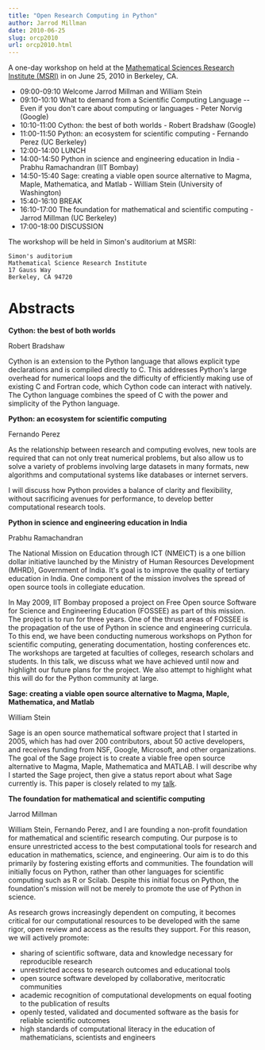 ```yaml
---
title: "Open Research Computing in Python"
author: Jarrod Millman
date: 2010-06-25
slug: orcp2010
url: orcp2010.html
---
```


A one-day workshop on held at the [Mathematical Sciences Research
Institute (MSRI)](http://www.msri.org) in on June 25, 2010 in Berkeley,
CA.

* 09:00-09:10 Welcome Jarrod Millman and William Stein
* 09:10-10:10 What to demand from a Scientific Computing Language --
  Even if you don't care about computing or languages - Peter Norvig (Google)
* 10:10-11:00 Cython: the best of both worlds - Robert Bradshaw (Google)
* 11:00-11:50 Python: an ecosystem for scientific computing - Fernando Perez (UC Berkeley)
* 12:00-14:00 LUNCH
* 14:00-14:50 Python in science and engineering education in India - Prabhu Ramachandran (IIT Bombay)
* 14:50-15:40 Sage: creating a viable open source alternative to Magma, Maple, Mathematica, and Matlab - William Stein (University of Washington)
* 15:40-16:10 BREAK
* 16:10-17:00  The foundation for mathematical and scientific computing - Jarrod Millman (UC Berkeley)
* 17:00-18:00 DISCUSSION

The workshop will be held in Simon's auditorium at MSRI:

    Simon's auditorium
    Mathematical Science Research Institute
    17 Gauss Way
    Berkeley, CA 94720

Abstracts
=========

**Cython: the best of both worlds**

Robert Bradshaw

Cython is an extension to the Python language that allows explicit type
declarations and is compiled directly to C. This addresses Python's
large overhead for numerical loops and the difficulty of efficiently
making use of existing C and Fortran code, which Cython code can
interact with natively. The Cython language combines the speed of C with
the power and simplicity of the Python language.

**Python: an ecosystem for scientific computing**

Fernando Perez

As the relationship between research and computing evolves, new tools
are required that can not only treat numerical problems, but also allow
us to solve a variety of problems involving large datasets in many
formats, new algorithms and computational systems like databases or
internet servers.

I will discuss how Python provides a balance of clarity and flexibility,
without sacrificing avenues for performance, to develop better
computational research tools.

**Python in science and engineering education in India**

Prabhu Ramachandran

The National Mission on Education through ICT (NMEICT) is a one billion
dollar initiative launched by the Ministry of Human Resources
Development (MHRD), Government of India. It's goal is to improve the
quality of tertiary education in India. One component of the mission
involves the spread of open source tools in collegiate education.

In May 2009, IIT Bombay proposed a project on Free Open source Software
for Science and Engineering Education (FOSSEE) as part of this mission.
The project is to run for three years. One of the thrust areas of FOSSEE
is the propagation of the use of Python in science and engineering
curricula. To this end, we have been conducting numerous workshops on
Python for scientific computing, generating documentation, hosting
conferences etc. The workshops are targeted at faculties of colleges,
research scholars and students. In this talk, we discuss what we have
achieved until now and highlight our future plans for the project. We
also attempt to highlight what this will do for the Python community at
large.

**Sage: creating a viable open source alternative to Magma, Maple,
Mathematica, and Matlab**

William Stein

Sage is an open source mathematical software project that I started in
2005, which has had over 200 contributors, about 50 active developers,
and receives funding from NSF, Google, Microsoft, and other
organizations. The goal of the Sage project is to create a viable free
open source alternative to Magma, Maple, Mathematica and MATLAB. I will
describe why I started the Sage project, then give a status report about
what Sage currently is. This paper is closely related to my
[talk](http://wstein.org/papers/icms/icms_2010.pdf).

**The foundation for mathematical and scientific computing**

Jarrod Millman

William Stein, Fernando Perez, and I are founding a non-profit
foundation for mathematical and scientific research computing. Our
purpose is to ensure unrestricted access to the best computational tools
for research and education in mathematics, science, and engineering. Our
aim is to do this primarily by fostering existing efforts and
communities. The foundation will initially focus on Python, rather than
other languages for scientific computing such as R or Scilab. Despite
this initial focus on Python, the foundation's mission will not be
merely to promote the use of Python in science.

As research grows increasingly dependent on computing, it becomes
critical for our computational resources to be developed with the same
rigor, open review and access as the results they support. For this
reason, we will actively promote:

-   sharing of scientific software, data and knowledge necessary for
    reproducible research
-   unrestricted access to research outcomes and educational tools
-   open source software developed by collaborative, meritocratic
    communities
-   academic recognition of computational developments on equal footing
    to the publication of results
-   openly tested, validated and documented software as the basis for
    reliable scientific outcomes
-   high standards of computational literacy in the education of
    mathematicians, scientists and engineers
